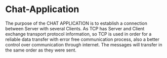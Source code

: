 # Chat-Application


The purpose of the CHAT APPLICATION is to establish a connection between 
Server with several Clients. As TCP has Server and Client exchange transport 
protocol information, so TCP is used in order for a reliable data transfer with 
error free communication process, also a better control over communication 
through internet. The messages will transfer in the same order as they were sent.
